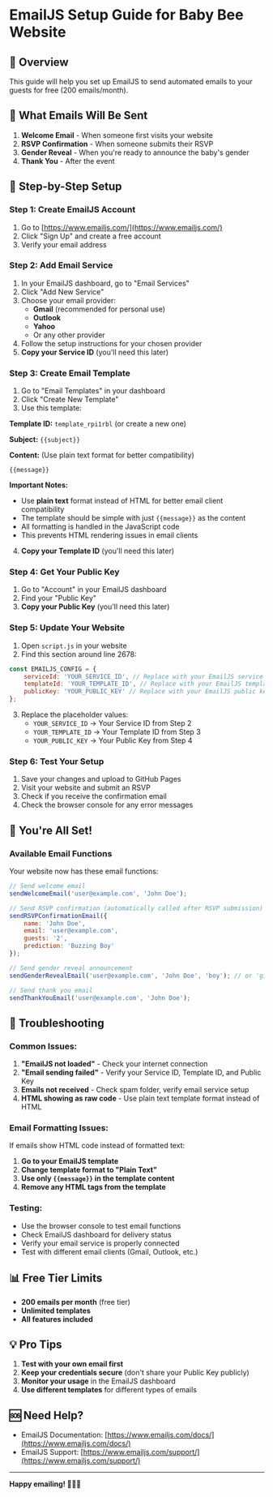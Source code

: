 # EmailJS Setup Guide for Baby Bee Website

## 🎯 Overview
This guide will help you set up EmailJS to send automated emails to your guests for free (200 emails/month).

## 📧 What Emails Will Be Sent
1. **Welcome Email** - When someone first visits your website
2. **RSVP Confirmation** - When someone submits their RSVP
3. **Gender Reveal** - When you're ready to announce the baby's gender
4. **Thank You** - After the event

## 🚀 Step-by-Step Setup

### Step 1: Create EmailJS Account
1. Go to [https://www.emailjs.com/](https://www.emailjs.com/)
2. Click "Sign Up" and create a free account
3. Verify your email address

### Step 2: Add Email Service
1. In your EmailJS dashboard, go to "Email Services"
2. Click "Add New Service"
3. Choose your email provider:
   - **Gmail** (recommended for personal use)
   - **Outlook** 
   - **Yahoo**
   - Or any other provider
4. Follow the setup instructions for your chosen provider
5. **Copy your Service ID** (you'll need this later)

### Step 3: Create Email Template
1. Go to "Email Templates" in your dashboard
2. Click "Create New Template"
3. Use this template:

**Template ID:** `template_rpi1rbl` (or create a new one)

**Subject:** `{{subject}}`

**Content:** (Use plain text format for better compatibility)
```
{{message}}
```

**Important Notes:**
- Use **plain text** format instead of HTML for better email client compatibility
- The template should be simple with just `{{message}}` as the content
- All formatting is handled in the JavaScript code
- This prevents HTML rendering issues in email clients

4. **Copy your Template ID** (you'll need this later)

### Step 4: Get Your Public Key
1. Go to "Account" in your EmailJS dashboard
2. Find your "Public Key" 
3. **Copy your Public Key** (you'll need this later)

### Step 5: Update Your Website
1. Open `script.js` in your website
2. Find this section around line 2678:
```javascript
const EMAILJS_CONFIG = {
    serviceId: 'YOUR_SERVICE_ID', // Replace with your EmailJS service ID
    templateId: 'YOUR_TEMPLATE_ID', // Replace with your EmailJS template ID
    publicKey: 'YOUR_PUBLIC_KEY' // Replace with your EmailJS public key
};
```

3. Replace the placeholder values:
   - `YOUR_SERVICE_ID` → Your Service ID from Step 2
   - `YOUR_TEMPLATE_ID` → Your Template ID from Step 3
   - `YOUR_PUBLIC_KEY` → Your Public Key from Step 4

### Step 6: Test Your Setup
1. Save your changes and upload to GitHub Pages
2. Visit your website and submit an RSVP
3. Check if you receive the confirmation email
4. Check the browser console for any error messages

## 🎉 You're All Set!

### Available Email Functions
Your website now has these email functions:

```javascript
// Send welcome email
sendWelcomeEmail('user@example.com', 'John Doe');

// Send RSVP confirmation (automatically called after RSVP submission)
sendRSVPConfirmationEmail({
    name: 'John Doe',
    email: 'user@example.com',
    guests: '2',
    prediction: 'Buzzing Boy'
});

// Send gender reveal announcement
sendGenderRevealEmail('user@example.com', 'John Doe', 'boy'); // or 'girl'

// Send thank you email
sendThankYouEmail('user@example.com', 'John Doe');
```

## 🔧 Troubleshooting

### Common Issues:
1. **"EmailJS not loaded"** - Check your internet connection
2. **"Email sending failed"** - Verify your Service ID, Template ID, and Public Key
3. **Emails not received** - Check spam folder, verify email service setup
4. **HTML showing as raw code** - Use plain text template format instead of HTML

### Email Formatting Issues:
If emails show HTML code instead of formatted text:
1. **Go to your EmailJS template**
2. **Change template format to "Plain Text"**
3. **Use only `{{message}}` in the template content**
4. **Remove any HTML tags from the template**

### Testing:
- Use the browser console to test email functions
- Check EmailJS dashboard for delivery status
- Verify your email service is properly connected
- Test with different email clients (Gmail, Outlook, etc.)

## 📊 Free Tier Limits
- **200 emails per month** (free tier)
- **Unlimited templates**
- **All features included**

## 💡 Pro Tips
1. **Test with your own email first**
2. **Keep your credentials secure** (don't share your Public Key publicly)
3. **Monitor your usage** in the EmailJS dashboard
4. **Use different templates** for different types of emails

## 🆘 Need Help?
- EmailJS Documentation: [https://www.emailjs.com/docs/](https://www.emailjs.com/docs/)
- EmailJS Support: [https://www.emailjs.com/support/](https://www.emailjs.com/support/)

---

**Happy emailing! 🐝📧✨**
